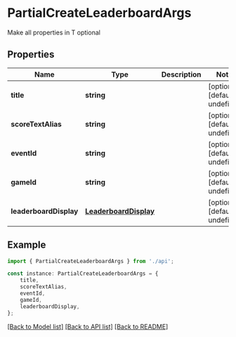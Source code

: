 # PartialCreateLeaderboardArgs

Make all properties in T optional

## Properties

Name | Type | Description | Notes
------------ | ------------- | ------------- | -------------
**title** | **string** |  | [optional] [default to undefined]
**scoreTextAlias** | **string** |  | [optional] [default to undefined]
**eventId** | **string** |  | [optional] [default to undefined]
**gameId** | **string** |  | [optional] [default to undefined]
**leaderboardDisplay** | [**LeaderboardDisplay**](LeaderboardDisplay.md) |  | [optional] [default to undefined]

## Example

```typescript
import { PartialCreateLeaderboardArgs } from './api';

const instance: PartialCreateLeaderboardArgs = {
    title,
    scoreTextAlias,
    eventId,
    gameId,
    leaderboardDisplay,
};
```

[[Back to Model list]](../README.md#documentation-for-models) [[Back to API list]](../README.md#documentation-for-api-endpoints) [[Back to README]](../README.md)
